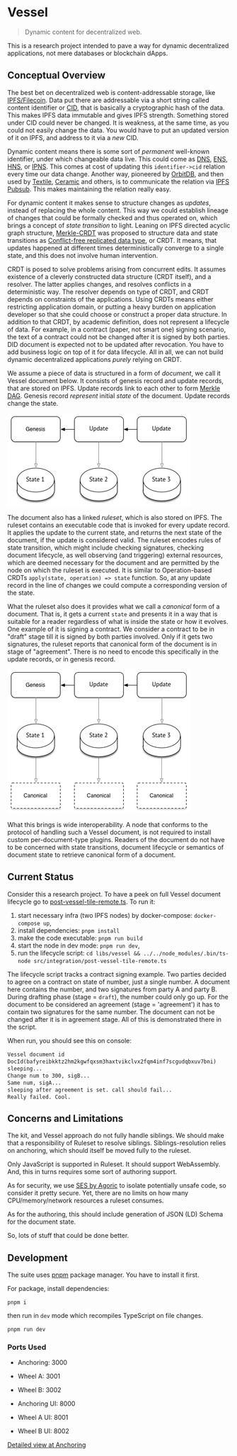 # Vessel

> Dynamic content for decentralized web.

This is a research project intended to pave a way for dynamic decentralized applications, not mere databases or blockchain dApps.

## Conceptual Overview

The best bet on decentralized web is content-addressable storage, like [IPFS/Filecoin](https://ipfs.io).
Data put there are addressable via a short string called content identifier or [CID](https://docs.ipfs.io/concepts/content-addressing/),
that is basically a cryptographic hash of the data.
This makes IPFS data immutable and gives IPFS strength. Something stored under CID could never be changed.
It is weakness, at the same time, as you could not easily change the data. You would have to put an updated version of it on IPFS,
and address to it via a _new_ CID.

Dynamic content means there is some sort of _permanent_ well-known identifier, under which changeable data live.
This could come as [DNS](https://en.wikipedia.org/wiki/Domain_Name_System), [ENS](https://ens.domains), [HNS](https://handshake.org), or [IPNS](https://docs.ipfs.io/concepts/ipns/#example-ipns-setup).
This comes at cost of updating this `identifier->cid` relation every time our data change. Another way, pioneered by [OrbitDB](https://orbitdb.org),
and then used by [Textile](https://textile.io), [Ceramic](https://www.ceramic.network) and others, is to communicate the relation via [IPFS Pubsub](https://blog.ipfs.io/25-pubsub/).
This makes maintaining the relation really easy.

For dynamic content it makes sense to structure changes as _updates_, instead of replacing the whole content.
This way we could establish lineage of changes that could be formally checked and thus operated on,
which brings a concept of _state transition_ to light. Leaning on IPFS directed acyclic graph structure,
[Merkle-CRDT](https://arxiv.org/abs/2004.00107) was proposed to structure data and state transitions as [Conflict-free replicated data type](https://en.wikipedia.org/wiki/Conflict-free_replicated_data_type),
or CRDT. It means, that updates happened at different times deterministically converge to a single state, and this does not involve human intervention.

CRDT is posed to solve problems arising from concurrent edits. It assumes existence of a cleverly constructed data structure (CRDT itself),
and a resolver. The latter applies changes, and resolves conflicts in a deterministic way. The resolver depends on type of CRDT,
and CRDT depends on constraints of the applications. Using CRDTs means either restricting application domain, or putting a heavy burden
on application developer so that she could choose or construct a proper data structure. In addition to that CRDT, by academic definition,
does not represent a lifecycle of data. For example, in a contract (paper, not smart one) signing scenario, the text of a contract could not be changed after it is signed by both parties.
DID document is expected not to be updated after revocation. You have to add business logic on top of it for data lifecycle. All in all, we can not build dynamic decentralized applications _purely_ relying on CRDT.

We assume a piece of data is structured in a form of _document_, we call it Vessel document below. It consists of genesis record and update records, that are stored on IPFS.
Update records link to each other to form [Merkle DAG](https://docs.ipfs.io/concepts/merkle-dag/).
Genesis record _represent_ initial _state_ of the document. Update records change the state.

![State Transitions](./docs/assets/state-transitions.png "State Transitions")

The document also has a linked _ruleset_, which is also stored on IPFS. The ruleset contains
an executable code that is invoked for every update record. It applies the update to the current state,
and returns the next state of the document, if the update is considered valid.
The ruleset encodes rules of state transition, which might include checking signatures, checking document lifecycle,
as well observing (and triggering) external resources, which are deemed necessary for the document
and are permitted by the node on which the ruleset is executed.
It is similar to Operation-based CRDTs `apply(state, operation) => state` function. So, at any update record in the line of changes
we could compute a corresponding version of the state.

What the ruleset also does it provides what we call a _canonical_ form of a document. That is, it gets a current `state` and presents it in a way
that is suitable for a reader regardless of what is inside the state or how it evolves. One example of it is signing a contract. We consider
a contract to be in "draft" stage till it is signed by both parties involved. Only if it gets two signatures, the ruleset reports that canonical form of
the document is in stage of "agreement". There is no need to encode this specifically in the update records, or in genesis record.

![Canonical Derivation](./docs/assets/canonical-derivation.png "Canonical Derivation")

What this brings is wide interoperability. A node that conforms to the protocol of handling such a Vessel document,
is not required to install custom per-document-type plugins. Readers of the document do not have to be concerned
with state transitions, document lifecycle or semantics of document state to retrieve canonical form of a document.

## Current Status

Consider this a research project. To have a peek on full Vessel document lifecycle go to [post-vessel-tile-remote.ts](lib/vessel/src/integration/post-vessel-tile-remote.ts).
To run it:

1. start necessary infra (two IPFS nodes) by docker-compose: `docker-compose up`,
2. install dependencies: `pnpm install`
3. make the code executable: `pnpm run build`
4. start the node in dev mode: `pnpm run dev`,
5. run the lifecycle script: `cd libs/vessel && ../../node_modules/.bin/ts-node src/integration/post-vessel-tile-remote.ts`

The lifecycle script tracks a contract signing example. Two parties decided to agree on a contract on state of number, just a single number.
A document here contains the number, and two signatures from party A and party B.
During drafting phase (stage = `draft`), the number could only go up.
For the document to be considered an agreement (stage = 'agreement') it has to contain two signatures for the same number.
The document can not be changed after it is in agreement stage. All of this is demonstrated there in the script.

When run, you should see this on console:

```
Vessel document id DocId(bafyreibkktz2hm2kgwfqxsm3haxtvikclvx2fqm4inf7scgudqbxuv7bni)
sleeping...
Change num to 300, sigB...
Same num, sigA...
sleeping after agreement is set. call should fail...
Really failed. Cool.
```

## Concerns and Limitations

The kit, and Vessel approach do not fully handle siblings.
We should make that a responsibility of Ruleset to resolve siblings.
Siblings-resolution relies on anchoring, which should itself be moved fully to the ruleset.

Only JavaScript is supported in Ruleset. It should support WebAssembly. And, this in turns requires some sort of authoring support.

As for security, we use [SES by Agoric](https://github.com/Agoric/ses-shim) to isolate potentially unsafe code, so consider it pretty secure.
Yet, there are no limits on how many CPU/memory/network resources a ruleset consumes.

As for the authoring, this should include generation of JSON (LD) Schema for the document state.

So, lots of stuff that could be done better.

## Development

The suite uses [pnpm](https://pnpm.js.org) package manager. You have to install it first.

For package, install dependencies:

```shell script
pnpm i
```

then run in `dev` mode which recompiles TypeScript on file changes.

```shell script
pnpm run dev
```

### Ports Used

- Anchoring: 3000
- Wheel A: 3001
- Wheel B: 3002

- Anchoring UI: 8000
- Wheel A UI: 8001
- Wheel B UI: 8002


[Detailed view at Anchoring](docs/anchoring.md)

